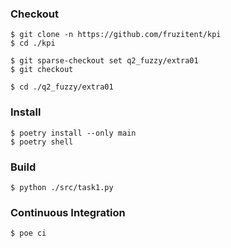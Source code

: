 ### Checkout
```shell
$ git clone -n https://github.com/fruzitent/kpi
$ cd ./kpi

$ git sparse-checkout set q2_fuzzy/extra01
$ git checkout

$ cd ./q2_fuzzy/extra01
```

### Install
```shell
$ poetry install --only main
$ poetry shell
```

### Build
```shell
$ python ./src/task1.py
```

### Continuous Integration
```shell
$ poe ci
```
